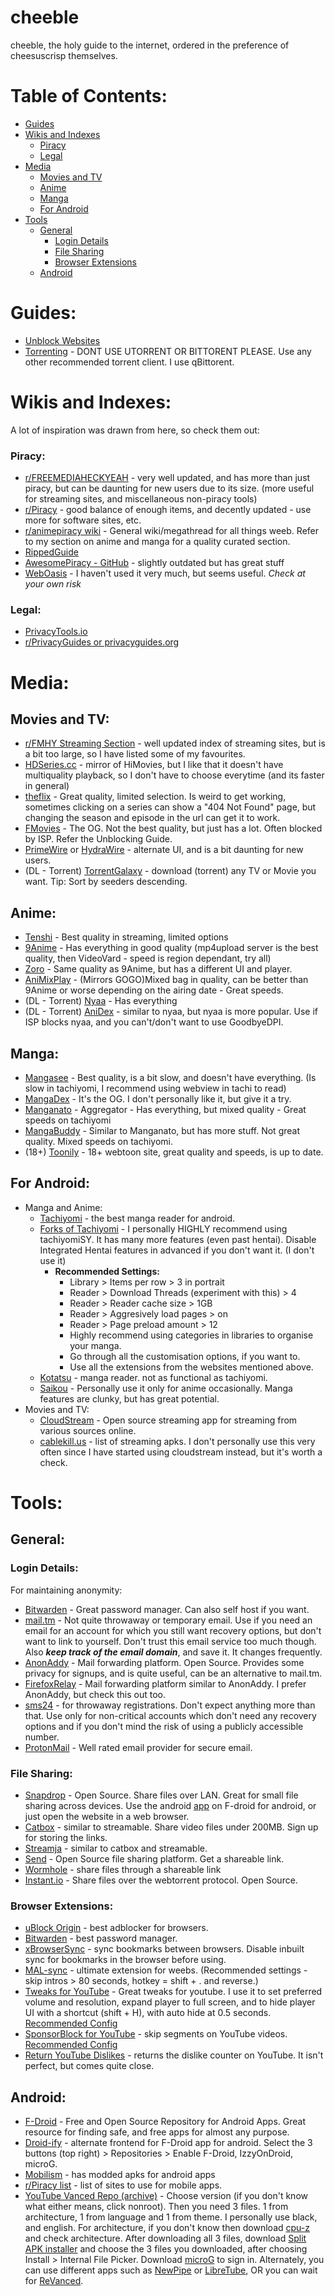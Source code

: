 # cheeble
cheeble, the holy guide to the internet, ordered in the preference of cheesuscrisp themselves.

# Table of Contents:
- [Guides](#guides)
- [Wikis and Indexes](#wikis-and-indexes)
  - [Piracy](#piracy)
  - [Legal](#legal)
- [Media](#media)
  - [Movies and TV](#movies-and-tv)
  - [Anime](#anime)
  - [Manga](#manga)
  - [For Android](#for-android)
- [Tools](#tools)
  - [General](#general)
    - [Login Details](#login-details)
    - [File Sharing](#file-sharing)
    - [Browser Extensions](#browser-extensions)
  - [Android](#android)

# Guides:
- [Unblock Websites](unblockwebsites.md)
- [Torrenting](https://www.reddit.com/r/piracy/wiki/megathread/tools#wiki_.25BA_torrent_clients) - DONT USE UTORRENT OR BITTORENT PLEASE. Use any other recommended torrent client. I use qBittorent.

# Wikis and Indexes:
A lot of inspiration was drawn from here, so check them out:
### Piracy:
- [r/FREEMEDIAHECKYEAH](https://www.reddit.com/r/FREEMEDIAHECKYEAH/wiki/index) - very well updated, and has more than just piracy, but can be daunting for new users due to its size. (more useful for streaming sites, and miscellaneous non-piracy tools)
- [r/Piracy](https://www.reddit.com/r/Piracy/wiki/megathread) - good balance of enough items, and decently updated - use more for software sites, etc.
- [r/animepiracy wiki](https://theindex.moe/) - General wiki/megathread for all things weeb. Refer to my section on anime and manga for a quality curated section.
- [RippedGuide](https://ripped.guide/)
- [AwesomePiracy - GitHub](https://github.com/Igglybuff/awesome-piracy) - slightly outdated but has great stuff
- [WebOasis](https://weboasis.app/) - I haven't used it very much, but seems useful. _Check at your own risk_

### Legal:
- [PrivacyTools.io](https://www.privacytools.io/) 
- [r/PrivacyGuides or privacyguides.org](https://www.privacyguides.org)

# Media:
## Movies and TV:
- [r/FMHY Streaming Section](https://www.reddit.com/r/FREEMEDIAHECKYEAH/wiki/video) - well updated index of streaming sites, but is a bit too large, so I have listed some of my favourites.
- [HDSeries.cc](https://www3.hdseries.cc/) - mirror of HiMovies, but I like that it doesn't have multiquality playback, so I don't have to choose everytime (and its faster in general)
- [theflix](https://theflix.to) - Great quality, limited selection. Is weird to get working, sometimes clicking on a series can show a "404 Not Found" page, but changing the season and episode in the url can get it to work.
- [FMovies](https://fmovies.to/) - The OG. Not the best quality, but just has a lot. Often blocked by ISP. Refer the Unblocking Guide.
- [PrimeWire](https://primewire.tf) or [HydraWire](https://hydrawire.tv) - alternate UI, and is a bit daunting for new users.
- (DL - Torrent) [TorrentGalaxy](https://torrentgalaxy.to/) - download (torrent) any TV or Movie you want. Tip: Sort by seeders descending.

## Anime:
- [Tenshi](https://tenshi.moe/) - Best quality in streaming, limited options
- [9Anime](https://9anime.me/) -  Has everything in good quality (mp4upload server is the best quality, then VideoVard - speed is region dependant, try all)
- [Zoro](https://zoro.to/) - Same quality as 9Anime, but has a different UI and player.
- [AniMixPlay](https://animixplay.to/) - (Mirrors GOGO)Mixed bag in quality, can be better than 9Anime or worse depending on the airing date - Great speeds.
- (DL - Torrent) [Nyaa](https://nyaa.si/) - Has everything
- (DL - Torrent) [AniDex](https://anidex.info/) - similar to nyaa, but nyaa is more popular. Use if ISP blocks nyaa, and you can't/don't want to use GoodbyeDPI.

## Manga:
- [Mangasee](https://mangasee123.com/) - Best quality, is a bit slow, and doesn't have everything. (Is slow in tachiyomi, I recommend using webview in tachi to read)
- [MangaDex](https://mangadex.org/) - It's the OG. I don't personally like it, but give it a try.
- [Manganato](https://manganato.com/) - Aggregator - Has everything, but mixed quality - Great speeds on tachiyomi
- [MangaBuddy](https://mangabuddy.com/) - Similar to Manganato, but has more stuff. Not great quality. Mixed speeds on tachiyomi.
- (18+) [Toonily](https://toonily.com/) - 18+ webtoon site, great quality and speeds, is up to date.

## For Android:
- Manga and Anime:
  - [Tachiyomi](https://tachiyomi.org/) - the best manga reader for android.
  - [Forks of Tachiyomi](https://tachiyomi.org/forks/) - I personally HIGHLY recommend using tachiyomiSY. It has many more features (even past hentai). Disable Integrated Hentai features in advanced if you don't want it. (I don't use it)
    - **Recommended Settings:**
      - Library > Items per row > 3 in portrait
      - Reader > Download Threads (experiment with this) > 4
      - Reader > Reader cache size > 1GB
      - Reader > Aggresively load pages > on
      - Reader > Page preload amount > 12
      - Highly recommend using categories in libraries to organise your manga.
      - Go through all the customisation options, if you want to. 
      - Use all the extensions from the websites mentioned above.
  - [Kotatsu](https://github.com/nv95/Kotatsu) - manga reader. not as functional as tachiyomi.
  - [Saikou](https://github.com/saikou-app/saikou) - Personally use it only for anime occasionally. Manga features are clunky, but has great potential.
- Movies and TV:
  - [CloudStream](https://github.com/LagradOst/CloudStream-3) - Open source streaming app for streaming from various sources online. 
  - [cablekill.us](https://www.cablekill.us/) - list of streaming apks. I don't personally use this very often since I have started using cloudstream instead, but it's worth a check.
# Tools:
## General:
### Login Details:
For maintaining anonymity:
- [Bitwarden](https://bitwarden.com/) - Great password manager. Can also self host if you want.
- [mail.tm](https://mail.tm/en/) - Not quite throwaway or temporary email. Use if you need an email for an account for which you still want recovery options, but don't want to link to yourself. Don't trust this email service too much though. Also **_keep track of the email domain_**, and save it. It changes frequently.
- [AnonAddy](https://anonaddy.com/) - Mail forwarding platform. Open Source. Provides some privacy for signups, and is quite useful, can be an alternative to mail.tm.
- [FirefoxRelay](https://relay.firefox.com/) - Mail forwarding platform similar to AnonAddy. I prefer AnonAddy, but check this out too.
- [sms24](https://sms24.me/en/) - for throwaway registrations. Don't expect anything more than that. Use only for non-critical accounts which don't need any recovery options and if you don't mind the risk of using a publicly accessible number.
- [ProtonMail](https://protonmail.com/) - Well rated email provider for secure email. 

### File Sharing:
- [Snapdrop](https://snapdrop.net/) - Open Source. Share files over LAN. Great for small file sharing across devices. Use the android [app](https://f-droid.org/en/packages/com.fmsys.snapdrop/) on F-droid for android, or just open the website in a web browser.
- [Catbox](https://catbox.moe/) - similar to streamable. Share video files under 200MB. Sign up for storing the links.
- [Streamja](https://streamja.com/) - similar to catbox and streamable. 
- [Send](https://send.vis.ee/) - Open Source file sharing platform. Get a shareable link.
- [Wormhole](https://wormhole.app/) - share files through a shareable link
- [Instant.io](https://instant.io/) - Share files over the webtorrent protocol. Open Source.

### Browser Extensions:
- [uBlock Origin](https://ublockorigin.com/) - best adblocker for browsers. 
- [Bitwarden](https://bitwarden.com/) - best password manager.
- [xBrowserSync](https://www.xbrowsersync.org/) - sync bookmarks between browsers. Disable inbuilt sync for bookmarks in the browser before using.
- [MAL-sync](https://malsync.moe/) - ultimate extension for weebs. (Recommended settings - skip intros > 80 seconds, hotkey = shift + . and reverse.)
- [Tweaks for YouTube](https://inzk.dev/tweaks-for-youtube/) - Great tweaks for youtube. I use it to set preferred volume and resolution, expand player to full screen, and to hide player UI with a shortcut (shift + H), with auto hide at 0.5 seconds. [Recommended Config](https://github.com/cheesuscrisp/cheeble/releases/download/res/tweaks-for-youtube-20220516-145647.json)
- [SponsorBlock for YouTube](https://sponsor.ajay.app/) - skip segments on YouTube videos. [Recommended Config](https://github.com/cheesuscrisp/cheeble/releases/download/res/SponsorBlockConfig.json)
- [Return YouTube Dislikes](https://www.returnyoutubedislike.com/) - returns the dislike counter on YouTube. It isn't perfect, but comes quite close.

## Android:
- [F-Droid](https://f-droid.org/) - Free and Open Source Repository for Android Apps. Great resource for finding safe, and free apps for almost any purpose.
- [Droid-ify](https://f-droid.org/en/packages/com.looker.droidify/) - alternate frontend for F-Droid app for android. Select the 3 buttons (top right) > Repositories > Enable F-Droid, IzzyOnDroid, microG.
- [Mobilism](https://forum.mobilism.org/) - has modded apks for android apps
- [r/Piracy list](https://www.reddit.com/r/Piracy/wiki/megathread/mobile_apps_and_repos#wiki_.25BA_android_cracked.2Fmodded_app_markets_.26amp.3B_repos) - list of sites to use for mobile apps.
- [YouTube Vanced Repo (archive)](https://mirror.codebucket.de/vanced/api/v1/apks/v17.03.38/) - Choose version (if you don't know what either means, click nonroot). Then you need 3 files. 1 from architecture, 1 from language and 1 from theme. I personally use black, and english. For architecture, if you don't know then download [cpu-z](https://play.google.com/store/apps/details?id=com.cpuid.cpu_z) and check architecture. After downloading all 3 files, download [Split APK installer](https://f-droid.org/en/packages/com.aefyr.sai.fdroid/) and choose the 3 files you downloaded, after choosing Install > Internal File Picker. Download [microG](https://apt.izzysoft.de/fdroid/repo/com.mgoogle.android.gms_22022001.apk) to sign in. Alternately, you can use different apps such as [NewPipe](https://f-droid.org/en/packages/org.schabi.newpipe/) or [LibreTube](https://github.com/libre-tube/LibreTube/releases), OR you can wait for [ReVanced](https://github.com/revanced).

